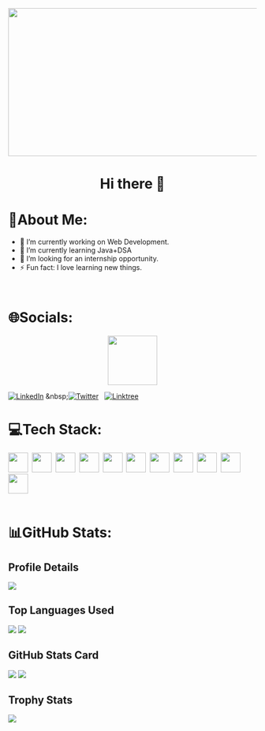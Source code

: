 <div align="center">
  <img src="https://media.giphy.com/media/dWesBcTLavkZuG35MI/giphy.gif" width="600" height="300"/>
</div>
<h1 align="center">
   Hi there 👋 
</h1>

# 💫About Me:

- 🔭 I’m currently working on Web Development.
- 🌱 I’m currently learning Java+DSA
- 👯 I’m looking for an internship opportunity.
- ⚡ Fun fact: I love learning new things.
<br>  
  
# 🌐Socials:
<div id="header" align="center">
  <img src="https://media.giphy.com/media/M9gbBd9nbDrOTu1Mqx/giphy.gif" width="100"/>
</div>

[![LinkedIn](https://img.shields.io/badge/LinkedIn-0077B5?style=for-the-badge&logo=linkedin&logoColor=white)]([https://www.linkedin.com/in/](https://www.linkedin.com/in/abhishek-patil-17b76825a/)) &nbsp;[![Twitter](https://img.shields.io/badge/X-000000?style=for-the-badge&logo=x&logoColor=white)](https://twitter.com/aabhishekap_) &nbsp; [![Linktree](https://img.shields.io/badge/linktree-39E09B?style=for-the-badge&logo=linktree&logoColor=white)](https://linktr.ee/aabhishekpatil)
<img src="https://komarev.com/ghpvc/?username=aabhishek-patil&style=flat-square&color=blue" alt=""/>
<br>

# 💻Tech Stack:
<div>
  <img src=https://user-images.githubusercontent.com/25181517/183570228-6a040b9f-3ddf-47a2-a201-743121dac664.png width="40" height="40"/>&nbsp;
  <img src=https://user-images.githubusercontent.com/25181517/192158954-f88b5814-d510-4564-b285-dff7d6400dad.png width="40" height="40"/>&nbsp;
  <img src=https://user-images.githubusercontent.com/25181517/183898674-75a4a1b1-f960-4ea9-abcb-637170a00a75.png width="40" height="40"/>&nbsp;
  <img src=https://user-images.githubusercontent.com/25181517/183898054-b3d693d4-dafb-4808-a509-bab54cf5de34.png width="40" height="40"/>&nbsp;
  <img src=https://user-images.githubusercontent.com/25181517/183890595-779a7e64-3f43-4634-bad2-eceef4e80268.png width="40" height="40"/>&nbsp;
  <img src=https://user-images.githubusercontent.com/25181517/183568594-85e280a7-0d7e-4d1a-9028-c8c2209e073c.png width="40" height="40"/>&nbsp;
  <img src=https://user-images.githubusercontent.com/25181517/117201156-9a724800-adec-11eb-9a9d-3cd0f67da4bc.png width="40" height="40"/>&nbsp;
  <img src=https://user-images.githubusercontent.com/25181517/183423507-c056a6f9-1ba8-4312-a350-19bcbc5a8697.png width="40" height="40"/>&nbsp;
  <img src=https://user-images.githubusercontent.com/25181517/183423775-2276e25d-d43d-4e58-890b-edbc88e915f7.png width="40" height="40"/>&nbsp;
  <img src=https://user-images.githubusercontent.com/25181517/183896128-ec99105a-ec1a-4d85-b08b-1aa1620b2046.png width="40" height="40"/>&nbsp;
  <img src=https://user-images.githubusercontent.com/25181517/182884177-d48a8579-2cd0-447a-b9a6-ffc7cb02560e.png width="40" height="40"/>&nbsp;
</div>
<br>

# 📊GitHub Stats:

## Profile Details 

![](http://github-profile-summary-cards.vercel.app/api/cards/profile-details?username=aabhishek-patil&theme=zenburn)

## Top Languages Used

![](http://github-profile-summary-cards.vercel.app/api/cards/repos-per-language?username=aabhishek-patil&theme=zenburn) ![](http://github-profile-summary-cards.vercel.app/api/cards/most-commit-language?username=aabhishek-patil&theme=zenburn)

## GitHub Stats Card

![](http://github-profile-summary-cards.vercel.app/api/cards/stats?username=aabhishek-patil&theme=zenburn) ![](http://github-profile-summary-cards.vercel.app/api/cards/productive-time?username=aabhishek-patil&theme=zenburn&utcOffset=8)

## Trophy Stats
![](https://github-profile-trophy.vercel.app/?username=aabhishek-patil)

